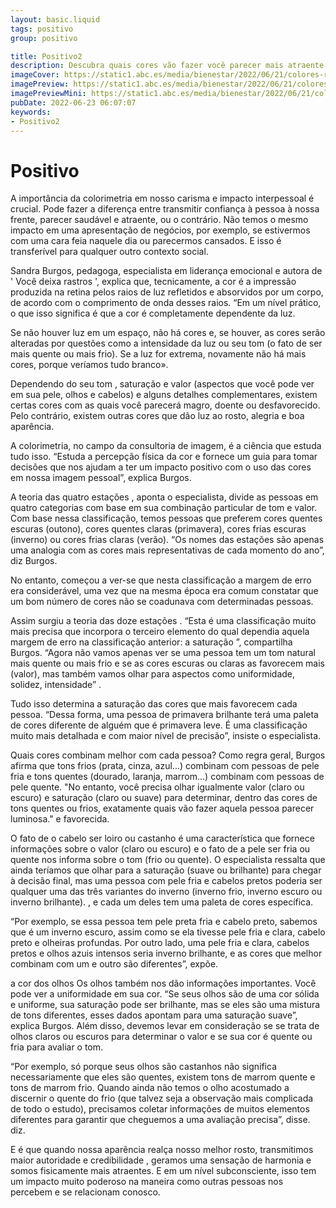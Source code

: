 ```yaml
---
layout: basic.liquid
tags: positivo
group: positivo

title: Positivo2
description: Descubra quais cores vão fazer você parecer mais atraente
imageCover: https://static1.abc.es/media/bienestar/2022/06/21/colores-ropa-k4JI--620x349@abc.jpg
imagePreview: https://static1.abc.es/media/bienestar/2022/06/21/colores-ropa-k4JI--620x349@abc.jpg
imagePreviewMini: https://static1.abc.es/media/bienestar/2022/06/21/colores-ropa-k4JI--620x349@abc.jpg
pubDate: 2022-06-23 06:07:07
keywords:
- Positivo2
---
```


# Positivo
A importância da colorimetria em nosso carisma e impacto interpessoal é crucial. Pode fazer a diferença entre transmitir confiança à pessoa à nossa frente, parecer saudável e atraente, ou o contrário. Não temos o mesmo impacto em uma apresentação de negócios, por exemplo, se estivermos com uma cara feia naquele dia ou parecermos cansados. E isso é transferível para qualquer outro contexto social.

Sandra Burgos, pedagoga, especialista em liderança emocional e autora de ' Você deixa rastros ', explica que, tecnicamente, a cor é a impressão produzida na retina pelos raios de luz refletidos e absorvidos por um corpo, de acordo com o comprimento de onda desses raios. “Em um nível prático, o que isso significa é que a cor é completamente dependente da luz.


Se não houver luz em um espaço, não há cores e, se houver, as cores serão alteradas por questões como a intensidade da luz ou seu tom (o fato de ser mais quente ou mais frio). Se a luz for extrema, novamente não há mais cores, porque veríamos tudo branco».

Dependendo do seu tom , saturação e valor (aspectos que você pode ver em sua pele, olhos e cabelos) e alguns detalhes complementares, existem certas cores com as quais você parecerá magro, doente ou desfavorecido. Pelo contrário, existem outras cores que dão luz ao rosto, alegria e boa aparência.

A colorimetria, no campo da consultoria de imagem, é a ciência que estuda tudo isso. “Estuda a percepção física da cor e fornece um guia para tomar decisões que nos ajudam a ter um impacto positivo com o uso das cores em nossa imagem pessoal”, explica Burgos.

A teoria das quatro estações , aponta o especialista, divide as pessoas em quatro categorias com base em sua combinação particular de tom e valor. Com base nessa classificação, temos pessoas que preferem cores quentes escuras (outono), cores quentes claras (primavera), cores frias escuras (inverno) ou cores frias claras (verão). “Os nomes das estações são apenas uma analogia com as cores mais representativas de cada momento do ano”, diz Burgos.

No entanto, começou a ver-se que nesta classificação a margem de erro era considerável, uma vez que na mesma época era comum constatar que um bom número de cores não se coadunava com determinadas pessoas.

Assim surgiu a teoria das doze estações . “Esta é uma classificação muito mais precisa que incorpora o terceiro elemento do qual dependia aquela margem de erro na classificação anterior: a saturação ”, compartilha Burgos. “Agora não vamos apenas ver se uma pessoa tem um tom natural mais quente ou mais frio e se as cores escuras ou claras as favorecem mais (valor), mas também vamos olhar para aspectos como uniformidade, solidez, intensidade” .

Tudo isso determina a saturação das cores que mais favorecem cada pessoa. “Dessa forma, uma pessoa de primavera brilhante terá uma paleta de cores diferente de alguém que é primavera leve. É uma classificação muito mais detalhada e com maior nível de precisão”, insiste o especialista.

Quais cores combinam melhor com cada pessoa?
Como regra geral, Burgos afirma que tons frios (prata, cinza, azul...) combinam com pessoas de pele fria e tons quentes (dourado, laranja, marrom...) combinam com pessoas de pele quente. "No entanto, você precisa olhar igualmente valor (claro ou escuro) e saturação (claro ou suave) para determinar, dentro das cores de tons quentes ou frios, exatamente quais vão fazer aquela pessoa parecer luminosa." e favorecida.

O fato de o cabelo ser loiro ou castanho é uma característica que fornece informações sobre o valor (claro ou escuro) e o fato de a pele ser fria ou quente nos informa sobre o tom (frio ou quente). O especialista ressalta que ainda teríamos que olhar para a saturação (suave ou brilhante) para chegar à decisão final, mas uma pessoa com pele fria e cabelos pretos poderia ser qualquer uma das três variantes do inverno (inverno frio, inverno escuro ou inverno brilhante). , e cada um deles tem uma paleta de cores específica.

“Por exemplo, se essa pessoa tem pele preta fria e cabelo preto, sabemos que é um inverno escuro, assim como se ela tivesse pele fria e clara, cabelo preto e olheiras profundas. Por outro lado, uma pele fria e clara, cabelos pretos e olhos azuis intensos seria inverno brilhante, e as cores que melhor combinam com um e outro são diferentes”, expõe.

a cor dos olhos
Os olhos também nos dão informações importantes. Você pode ver a uniformidade em sua cor. “Se seus olhos são de uma cor sólida e uniforme, sua saturação pode ser brilhante, mas se eles são uma mistura de tons diferentes, esses dados apontam para uma saturação suave”, explica Burgos. Além disso, devemos levar em consideração se se trata de olhos claros ou escuros para determinar o valor e se sua cor é quente ou fria para avaliar o tom.

“Por exemplo, só porque seus olhos são castanhos não significa necessariamente que eles são quentes, existem tons de marrom quente e tons de marrom frio. Quando ainda não temos o olho acostumado a discernir o quente do frio (que talvez seja a observação mais complicada de todo o estudo), precisamos coletar informações de muitos elementos diferentes para garantir que cheguemos a uma avaliação precisa”, disse. diz.

E é que quando nossa aparência realça nosso melhor rosto, transmitimos maior autoridade e credibilidade , geramos uma sensação de harmonia e somos fisicamente mais atraentes. E em um nível subconsciente, isso tem um impacto muito poderoso na maneira como outras pessoas nos percebem e se relacionam conosco.
